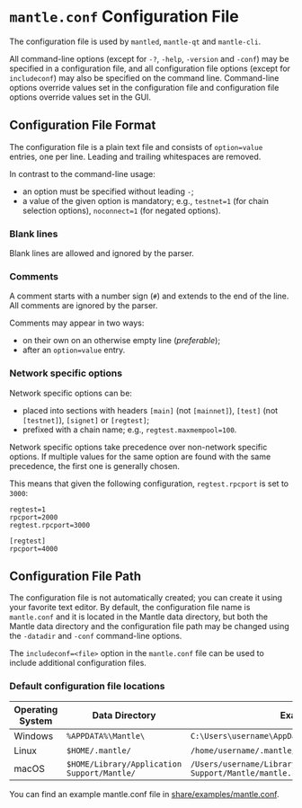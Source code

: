 # `mantle.conf` Configuration File

The configuration file is used by `mantled`, `mantle-qt` and `mantle-cli`.

All command-line options (except for `-?`, `-help`, `-version` and `-conf`) may be specified in a configuration file, and all configuration file options (except for `includeconf`) may also be specified on the command line. Command-line options override values set in the configuration file and configuration file options override values set in the GUI.

## Configuration File Format

The configuration file is a plain text file and consists of `option=value` entries, one per line. Leading and trailing whitespaces are removed.

In contrast to the command-line usage:
- an option must be specified without leading `-`;
- a value of the given option is mandatory; e.g., `testnet=1` (for chain selection options), `noconnect=1` (for negated options).

### Blank lines

Blank lines are allowed and ignored by the parser.

### Comments

A comment starts with a number sign (`#`) and extends to the end of the line. All comments are ignored by the parser.

Comments may appear in two ways:
- on their own on an otherwise empty line (_preferable_);
- after an `option=value` entry.

### Network specific options

Network specific options can be:
- placed into sections with headers `[main]` (not `[mainnet]`), `[test]` (not `[testnet]`), `[signet]` or `[regtest]`;
- prefixed with a chain name; e.g., `regtest.maxmempool=100`.

Network specific options take precedence over non-network specific options.
If multiple values for the same option are found with the same precedence, the
first one is generally chosen.

This means that given the following configuration, `regtest.rpcport` is set to `3000`:

```
regtest=1
rpcport=2000
regtest.rpcport=3000

[regtest]
rpcport=4000
```

## Configuration File Path

The configuration file is not automatically created; you can create it using your favorite text editor. By default, the configuration file name is `mantle.conf` and it is located in the Mantle data directory, but both the Mantle data directory and the configuration file path may be changed using the `-datadir` and `-conf` command-line options.

The `includeconf=<file>` option in the `mantle.conf` file can be used to include additional configuration files.

### Default configuration file locations

Operating System | Data Directory | Example Path
-- | -- | --
Windows | `%APPDATA%\Mantle\` | `C:\Users\username\AppData\Roaming\Mantle\mantle.conf`
Linux | `$HOME/.mantle/` | `/home/username/.mantle/mantle.conf`
macOS | `$HOME/Library/Application Support/Mantle/` | `/Users/username/Library/Application Support/Mantle/mantle.conf`

You can find an example mantle.conf file in [share/examples/mantle.conf](../share/examples/mantle.conf).
